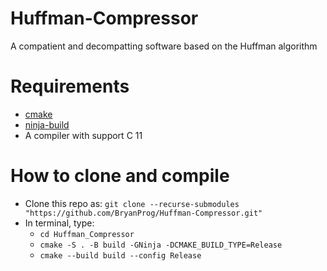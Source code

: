 # Huffman-Compressor
A compatient and decompatting software based on the Huffman algorithm
 
# Requirements
- [cmake](https://cmake.org/)
- [ninja-build](https://ninja-build.org/)
- A compiler with support C 11

# How to clone and compile
- Clone this repo as: ```git clone --recurse-submodules "https://github.com/BryanProg/Huffman-Compressor.git"```
- In terminal, type: 
	- ```cd Huffman_Compressor```
	- ```cmake -S . -B build -GNinja -DCMAKE_BUILD_TYPE=Release```
	- ```cmake --build build --config Release```
